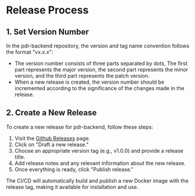 <!--
Copyright 2023 Ocean Protocol Foundation
SPDX-License-Identifier: Apache-2.0
-->

# Release Process

## 1. Set Version Number

In the pdr-backend repository, the version and tag name convention follows the format "vx.x.x":
- The version number consists of three parts separated by dots, The first part represents the major version, the second part represents the minor version, and the third part represents the patch version.
- When a new release is created, the version number should be incremented according to the significance of the changes made in the release.

## 2. Create a New Release

To create a new release for pdr-backend, follow these steps:

1. Visit the [Github Releases](https://github.com/oceanprotocol/pdr-backend/releases) page.
2. Click on "Draft a new release."
3. Choose an appropriate version tag (e.g., v1.0.0) and provide a release title.
4. Add release notes and any relevant information about the new release.
5. Once everything is ready, click "Publish release."

The CI/CD will automatically build and publish a new Docker image with the release tag, making it available for installation and use.
